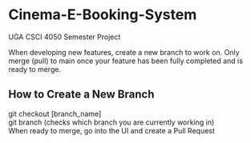 # Cinema-E-Booking-System
UGA CSCI 4050 Semester Project

When developing new features, create a new branch to work on.
Only merge (pull) to main once your feature has been fully completed and is ready to merge. 

## How to Create a New Branch
git checkout [branch_name]  
git branch (checks which branch you are currently working in)  
When ready to merge, go into the UI and create a Pull Request  